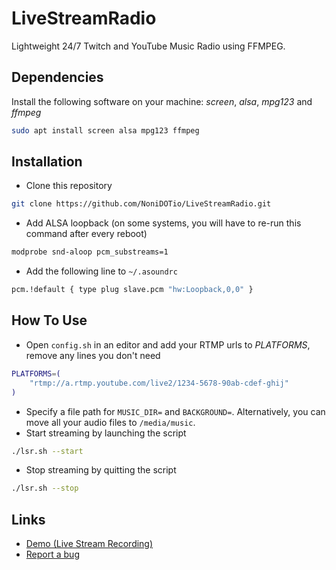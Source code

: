 # LiveStreamRadio
Lightweight 24/7 Twitch and YouTube Music Radio using FFMPEG.


## Dependencies
Install the following software on your machine: *screen*, *alsa*, *mpg123* and *ffmpeg*
```bash
sudo apt install screen alsa mpg123 ffmpeg
```


## Installation
- Clone this repository
```bash
git clone https://github.com/NoniDOTio/LiveStreamRadio.git
```
- Add ALSA loopback (on some systems, you will have to re-run this command after every reboot)
```bash
modprobe snd-aloop pcm_substreams=1
```
- Add the following line to `~/.asoundrc`
```bash
pcm.!default { type plug slave.pcm "hw:Loopback,0,0" }
```


## How To Use
- Open `config.sh` in an editor and add your RTMP urls to *PLATFORMS*, remove any lines you don't need 
```bash
PLATFORMS=(
    "rtmp://a.rtmp.youtube.com/live2/1234-5678-90ab-cdef-ghij"
)
```
- Specify a file path for `MUSIC_DIR=` and `BACKGROUND=`. Alternatively, you can move all your audio files to `/media/music`.
- Start streaming by launching the script
```bash
./lsr.sh --start
```
- Stop streaming by quitting the script
```bash
./lsr.sh --stop
```


## Links
- [Demo (Live Stream Recording)](https://www.youtube.com/watch?v=lcEKoSz7Ah8)
- [Report a bug](https://github.com/NoniDOTio/LiveStreamRadio/issues)
